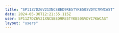 ```yaml
---
title: "SP11Z7DZ6V21XNCSBED9RE5TYKE50SVDYC7KWCAST"
date: 2024-05-30T12:21:55.115Z
user: SP11Z7DZ6V21XNCSBED9RE5TYKE50SVDYC7KWCAST
layout: "users"
---
```

    